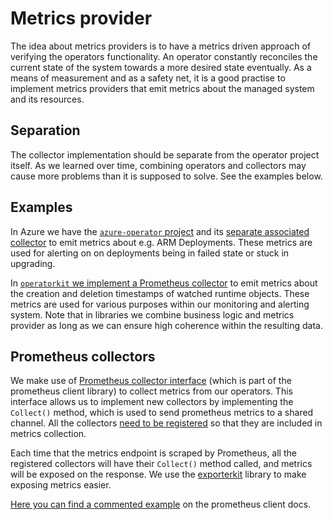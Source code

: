 # Metrics provider

The idea about metrics providers is to have a metrics driven approach of
verifying the operators functionality. An operator constantly reconciles the
current state of the system towards a more desired state eventually. As a means
of measurement and as a safety net, it is a good practise to implement metrics
providers that emit metrics about the managed system and its resources.



## Separation

The collector implementation should be separate from the operator project
itself. As we learned over time, combining operators and collectors may cause
more problems than it is supposed to solve. See the examples below.



## Examples

In Azure we have the [`azure-operator`
project](https://github.com/giantswarm/azure-operator) and its [separate
associated collector](https://github.com/giantswarm/azure-collector) to emit
metrics about e.g. ARM Deployments. These metrics are used for alerting on on
deployments being in failed state or stuck in upgrading.

In [`operatorkit` we implement a Prometheus
collector](https://github.com/LeXFReeMan/operatorkit/tree/master/informer/collector)
to emit metrics about the creation and deletion timestamps of watched runtime
objects. These metrics are used for various purposes within our monitoring and
alerting system. Note that in libraries we combine business logic and metrics
provider as long as we can ensure high coherence within the resulting data.



## Prometheus collectors

We make use of [Prometheus collector interface](https://godoc.org/github.com/prometheus/client_golang/prometheus#Collector)
(which is part of the prometheus client library) to collect metrics from our
operators. This interface allows us to implement new collectors by implementing
the `Collect()` method, which is used to send prometheus metrics to a shared
channel. All the collectors [need to be
registered](https://godoc.org/github.com/prometheus/client_golang/prometheus#Registerer)
so that they are included in metrics collection.

Each time that the metrics endpoint is scraped by Prometheus, all the
registered collectors will have their `Collect()` method called, and metrics
will be exposed on the response. We use the [exporterkit](https://github.com/giantswarm/exporterkit)
library to make exposing metrics easier.

[Here you can find a commented example](https://godoc.org/github.com/prometheus/client_golang/prometheus#ex-Collector) on the prometheus client docs.
